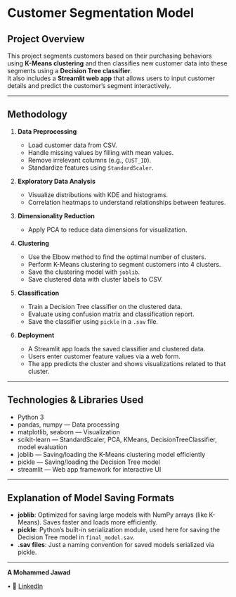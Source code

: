# Customer Segmentation Model

## Project Overview
This project segments customers based on their purchasing behaviors using **K-Means clustering** and then classifies new customer data into these segments using a **Decision Tree classifier**.  
It also includes a **Streamlit web app** that allows users to input customer details and predict the customer’s segment interactively.

---

## Methodology

1. **Data Preprocessing**
   - Load customer data from CSV.
   - Handle missing values by filling with mean values.
   - Remove irrelevant columns (e.g., `CUST_ID`).
   - Standardize features using `StandardScaler`.

2. **Exploratory Data Analysis**
   - Visualize distributions with KDE and histograms.
   - Correlation heatmaps to understand relationships between features.

3. **Dimensionality Reduction**
   - Apply PCA to reduce data dimensions for visualization.

4. **Clustering**
   - Use the Elbow method to find the optimal number of clusters.
   - Perform K-Means clustering to segment customers into 4 clusters.
   - Save the clustering model with `joblib`.
   - Save clustered data with cluster labels to CSV.

5. **Classification**
   - Train a Decision Tree classifier on the clustered data.
   - Evaluate using confusion matrix and classification report.
   - Save the classifier using `pickle` in a `.sav` file.

6. **Deployment**
   - A Streamlit app loads the saved classifier and clustered data.
   - Users enter customer feature values via a web form.
   - The app predicts the cluster and shows visualizations related to that cluster.

---

## Technologies & Libraries Used

- Python 3  
- pandas, numpy — Data processing  
- matplotlib, seaborn — Visualization  
- scikit-learn — StandardScaler, PCA, KMeans, DecisionTreeClassifier, model evaluation  
- joblib — Saving/loading the K-Means clustering model efficiently  
- pickle — Saving/loading the Decision Tree model  
- streamlit — Web app framework for interactive UI  

---

## Explanation of Model Saving Formats

- **joblib**: Optimized for saving large models with NumPy arrays (like K-Means). Saves faster and loads more efficiently.  
- **pickle**: Python’s built-in serialization module, used here for saving the Decision Tree model in `final_model.sav`.  
- **.sav files**: Just a naming convention for saved models serialized via pickle.

---

**A Mohammed Jawad**  
  
• 📎 [LinkedIn](https://www.linkedin.com/in/a-m-jawad/)  

